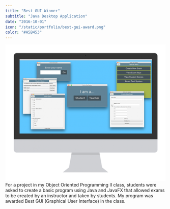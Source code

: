 ```yaml
---
title: "Best GUI Winner"
subtitle: "Java Desktop Application"
date: "2016-10-01"
icon: "/static/portfolio/best-gui-award.png"
color: "#A5B453"
---
```

![Screenshot](./screenshot.png)
For a project in my Object Oriented Programming II class, students were asked to create a basic program using Java and JavaFX that allowed exams to be created by an instructor and taken by students. My program was awarded Best GUI (Graphical User Interface) in the class.

